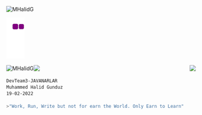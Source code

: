 
 <p align="left"> <img src="https://komarev.com/ghpvc/?username=MHalidG&label=Profile%20views&color=0e75b6&style=flat" alt="MHalidG" /> </p>


<!-- ![](https://visitor-badge.glitch.me/badge?page_id=MHalidG.MHalidG) -->


![snake gif](https://github.com/MHalidG/MHalidG/blob/output/github-contribution-grid-snake.gif)
 



<p><img align="left" src="https://github-readme-streak-stats.herokuapp.com/?user=MHalidG&" alt="MHalidG" /></p>



<img src="https://github-readme-stats.vercel.app/api/top-langs/?username=MHalidG"  align="right">
</font>

![](https://github-profile-summary-cards.vercel.app/api/cards/profile-details?username=MHalidG&theme=dracula)



```bash
DevTeam3-JAVANARLAR
Muhammed Halid Gunduz 
19-02-2022

>"Work, Run, Write but not for earn the World. Only Earn to Learn"
```

